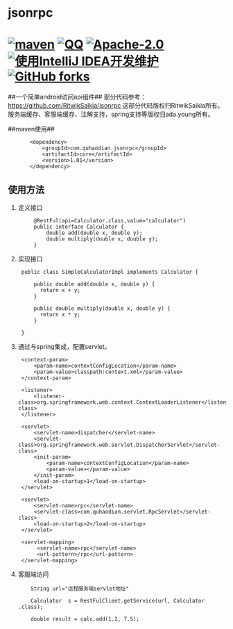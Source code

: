 # jsonrpc
[![maven](https://img.shields.io/maven-central/v/com.quhaodian.jsonrpc/core.svg)](http://mvnrepository.com/artifact/com.quhaodian.jsonrpc/core)
[![QQ](https://img.shields.io/badge/chat-on%20QQ-ff69b4.svg?style=flat-square)](//shang.qq.com/wpa/qunwpa?idkey=d1a308945e4b2ff8aeb1711c2c7914342dae15e9ce7041e94756ab355430dc78)
[![Apache-2.0](https://img.shields.io/hexpm/l/plug.svg)](https://www.apache.org/licenses/LICENSE-2.0.html)
[![使用IntelliJ IDEA开发维护](https://img.shields.io/badge/IntelliJ%20IDEA-提供支持-blue.svg)](https://www.jetbrains.com/idea/)
[![GitHub forks](https://img.shields.io/github/stars/cng1985/jsonrpc.svg?style=social&logo=github&label=Stars)](https://github.com/cng1985/jsonrpc)
======
##一个简单android访问api组件##
部分代码参考：https://github.com/RitwikSaikia/jsonrpc
这部分代码版权归RitwikSaikia所有。服务端缓存、客服端缓存、注解支持，spring支持等版权归ada.young所有。


##maven使用##


           <dependency>
               <groupId>com.quhaodian.jsonrpc</groupId>
               <artifactId>core</artifactId>
               <version>1.01</version>
           </dependency>

## 使用方法 ##
1. 定义接口

            @RestFul(api=Calculator.class,value="calculator")
            public interface Calculator {
                double add(double x, double y);
                double multiply(double x, double y);
            }
        


2. 实现接口

	    public class SimpleCalculatorImpl implements Calculator {
	    
            public double add(double x, double y) {
              return x + y;
            }
            
            public double multiply(double x, double y) {
              return x * y;
            }
	    
	    }

3. 通过与spring集成，配置servlet。
    
        <context-param>
            <param-name>contextConfigLocation</param-name>
            <param-value>classpath:context.xml</param-value>
        </context-param>
        
        <listener>
            <listener-class>org.springframework.web.context.ContextLoaderListener</listener-class>
        </listener>
        
        <servlet>
            <servlet-name>dispatcher</servlet-name>
            <servlet-class>org.springframework.web.servlet.DispatcherServlet</servlet-class>
            <init-param>
                <param-name>contextConfigLocation</param-name>
                <param-value></param-value>
            </init-param>
            <load-on-startup>1</load-on-startup>
        </servlet> 
          
        <servlet>
            <servlet-name>rpc</servlet-name>
            <servlet-class>com.quhaodian.servlet.RpcServlet</servlet-class>
            <load-on-startup>2</load-on-startup>
        </servlet>
        
        <servlet-mapping>
             <servlet-name>rpc</servlet-name>
             <url-pattern>/rpc</url-pattern>
        </servlet-mapping>
    
4. 客服端访问

   
    	   
    	   String url="远程服务端servlet地址"
    
    	   Calculator  s = RestFulClient.getService(url, Calculator .class);
    
           double result = calc.add(1.2, 7.5);
           
           
	   


  
